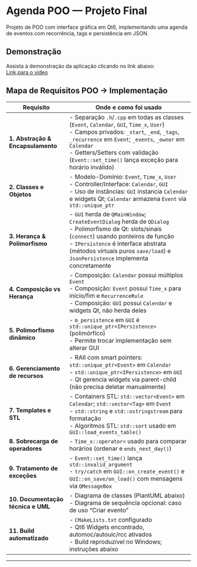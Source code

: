# Agenda POO — Projeto Final

Projeto de POO com interface gráfica em Qt6, implementando uma agenda de eventos com recorrência, tags e persistência em JSON.

## Demonstração

Assista à demonstração da aplicação clicando no link abaixo:  
[Link para o vídeo](https://imgur.com/ZP7l7Dk)

## Mapa de Requisitos POO → Implementação

| Requisito | Onde e como foi usado |
| --- | --- |
| **1. Abstração & Encapsulamento** | - Separação `.h`/`.cpp` em todas as classes (`Event`, `Calendar`, `GUI`, `Time_x`, `User`)  <br> - Campos privados: `_start`, `_end`, `_tags`, `_recurrence` em `Event`; `_events`, `_owner` em `Calendar`  <br> - Getters/Setters com validação (`Event::set_time()` lança exceção para horário inválido) |
| **2. Classes e Objetos** | - Modelo-Domínio: `Event`, `Time_x`, `User`  <br> - Controller/Interface: `Calendar`, `GUI`  <br> - Uso de instâncias: `GUI` instancia `Calendar` e widgets Qt; `Calendar` armazena `Event` via `std::unique_ptr` |
| **3. Herança & Polimorfismo** | - `GUI` herda de `QMainWindow`; `CreateEventDialog` herda de `QDialog`  <br> - Polimorfismo de Qt: slots/sinais (`connect`) usando ponteiros de função  <br> - `IPersistence` é interface abstrata (métodos virtuais puros `save/load`) e `JsonPersistence` implementa concretamente |
| **4. Composição vs Herança** | - Composição: `Calendar` possui múltiplos `Event`  <br> - Composição: `Event` possui `Time_x` para início/fim e `RecurrenceRule`  <br> - Composição: `GUI` possui `Calendar` e widgets Qt, não herda deles |
| **5. Polimorfismo dinâmico** | - `m_persistence` em `GUI` é `std::unique_ptr<IPersistence>` (polimórfico)  <br> - Permite trocar implementação sem alterar GUI |
| **6. Gerenciamento de recursos** | - RAII com smart pointers: `std::unique_ptr<Event>` em `Calendar`  <br> - `std::unique_ptr<IPersistence>` em `GUI`  <br> - Qt gerencia widgets via parent-child (não precisa deletar manualmente) |
| **7. Templates e STL** | - Containers STL: `std::vector<Event>` em `Calendar`; `std::vector<Tag>` em `Event`  <br> - `std::string` e `std::ostringstream` para formatação  <br> - Algoritmos STL: `std::sort` usado em `GUI::load_events_table()` |
| **8. Sobrecarga de operadores** | - `Time_x::operator<` usado para comparar horários (ordenar e `ends_next_day()`) |
| **9. Tratamento de exceções** | - `Event::set_time()` lança `std::invalid_argument`  <br> - `try/catch` em `GUI::on_create_event()` e `GUI::on_save/on_load()` com mensagens via `QMessageBox` |
| **10. Documentação técnica e UML** | - Diagrama de classes (PlantUML abaixo)  <br> - Diagrama de sequência opcional: caso de uso “Criar evento” |
| **11. Build automatizado** | - `CMakeLists.txt` configurado  <br> - Qt6 Widgets encontrado, automoc/autouic/rcc ativados  <br> - Build reproduzível no Windows; instruções abaixo |

---